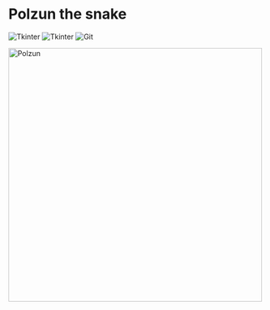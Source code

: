 # **Polzun the snake**

![Tkinter](https://img.shields.io/badge/-Tkinter-000000?style=flat-square&logo=) ![Tkinter](https://img.shields.io/badge/-Tkinter-3776AB?logo=python&logoColor=white) ![Git](https://img.shields.io/badge/-Git-F05032?logo=git&logoColor=white)

<img src="https://github.com/user-attachments/assets/68f5bd80-42ed-41e6-ac98-776ff5a108e6" alt="Polzun" width="500"/>
